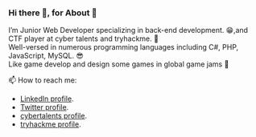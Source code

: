 ### Hi there 👋, for About 🤔

 I’m Junior Web Developer specializing in back-end development. :grin:,and CTF player at cyber talents and tryhackme. :cowboy_hat_face:<br/>
 Well-versed in numerous programming languages including C#, PHP, JavaScript, MySQL. :sunglasses:<br/>
 Like game develop and design some games in global game jams  :monocle_face:<br/>


📫 How to reach me:
- [LinkedIn profile](https://www.linkedin.com/in/0x13v/).
- [Twitter profile](https://twitter.com/0x13v).
- [cybertalents profile](https://cybertalents.com/members/0x13v/profile).
- [tryhackme profile](https://tryhackme.com/p/M0x1101).

<!--
**0x13v/0x13v** is a ✨ _special_ ✨ repository because its `README.md` (this file) appears on your GitHub profile.

Here are some ideas to get you started:

- 🔭 I’m currently working on ...
- 🌱 I’m currently learning ...
- 👯 I’m looking to collaborate on ...
- 🤔 I’m looking for help with ...
- 💬 Ask me about ...
- 📫 How to reach me: ...
- 😄 Pronouns: ...
- ⚡ Fun fact: ...
-->
